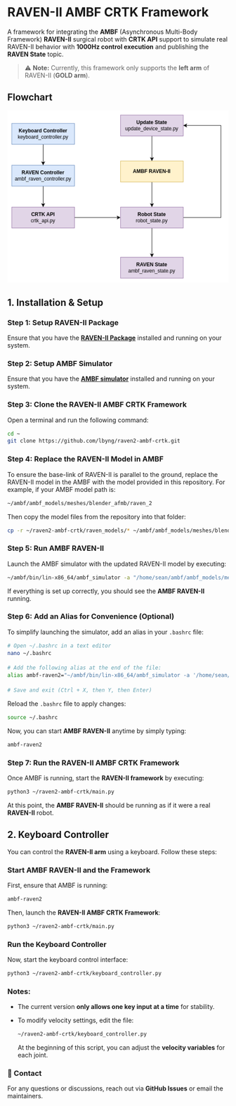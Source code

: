 # **RAVEN-II AMBF CRTK Framework**  

A framework for integrating the **AMBF** (Asynchronous Multi-Body Framework) **RAVEN-II** surgical robot with **CRTK API** support to simulate real RAVEN-II behavior with **1000Hz control execution** and publishing the **RAVEN State** topic.

> ⚠ **Note:** Currently, this framework only supports the **left arm** of RAVEN-II (**GOLD arm**).

## **Flowchart**  

![Flow Chart](./fig/flow-chart.png)  


## **1. Installation & Setup**  

### **Step 1: Setup RAVEN-II Package**

Ensure that you have the **[RAVEN-II Package](https://github.com/uw-biorobotics/raven2)** installed and running on your system.

### **Step 2: Setup AMBF Simulator**  

Ensure that you have the **[AMBF simulator](https://github.com/WPI-AIM/ambf)** installed and running on your system.

### **Step 3: Clone the RAVEN-II AMBF CRTK Framework**  

Open a terminal and run the following command:  

```bash
cd ~
git clone https://github.com/lbyng/raven2-ambf-crtk.git
```

### **Step 4: Replace the RAVEN-II Model in AMBF**

To ensure the base-link of RAVEN-II is parallel to the ground, replace the RAVEN-II model in the AMBF with the model provided in this repository. For example, if your AMBF model path is:

```bash
~/ambf/ambf_models/meshes/blender_afmb/raven_2
```

Then copy the model files from the repository into that folder:

```bash
cp -r ~/raven2-ambf-crtk/raven_models/* ~/ambf/ambf_models/meshes/blender_afmb/raven_2/
```

### **Step 5: Run AMBF RAVEN-II**

Launch the AMBF simulator with the updated RAVEN-II model by executing:

```bash
~/ambf/bin/lin-x86_64/ambf_simulator -a "/home/sean/ambf/ambf_models/meshes/blender_afmb/raven_2/raven_straight.yaml"
```

If everything is set up correctly, you should see the **AMBF RAVEN-II** running.

### **Step 6: Add an Alias for Convenience (Optional)**

To simplify launching the simulator, add an alias in your `.bashrc` file:

```bash
# Open ~/.bashrc in a text editor
nano ~/.bashrc  

# Add the following alias at the end of the file:
alias ambf-raven2="~/ambf/bin/lin-x86_64/ambf_simulator -a '/home/sean/ambf/ambf_models/meshes/blender_afmb/raven_2/raven_straight.yaml'"

# Save and exit (Ctrl + X, then Y, then Enter)
```

Reload the `.bashrc` file to apply changes:

```bash
source ~/.bashrc
```

Now, you can start **AMBF RAVEN-II** anytime by simply typing:

```bash
ambf-raven2
```

### **Step 7: Run the RAVEN-II AMBF CRTK Framework**

Once AMBF is running, start the **RAVEN-II framework** by executing:

```bash
python3 ~/raven2-ambf-crtk/main.py
```

At this point, the **AMBF RAVEN-II** should be running as if it were a real **RAVEN-II** robot.

## **2. Keyboard Controller**

You can control the **RAVEN-II arm** using a keyboard. Follow these steps:

### **Start AMBF RAVEN-II and the Framework**

First, ensure that AMBF is running:

```bash
ambf-raven2
```

Then, launch the **RAVEN-II AMBF CRTK Framework**:

```bash
python3 ~/raven2-ambf-crtk/main.py
```

### **Run the Keyboard Controller**

Now, start the keyboard control interface:

```bash
python3 ~/raven2-ambf-crtk/keyboard_controller.py
```

### **Notes:**

- The current version **only allows one key input at a time** for stability.
- To modify velocity settings, edit the file:

    ```bash
    ~/raven2-ambf-crtk/keyboard_controller.py
    ```

    At the beginning of this script, you can adjust the **velocity variables** for each joint.

### **📢 Contact**

For any questions or discussions, reach out via **GitHub Issues** or email the maintainers.
